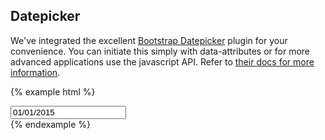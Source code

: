 ## Datepicker

We've integrated the excellent [Bootstrap Datepicker](https://bootstrap-datepicker.readthedocs.org/en/latest/) plugin for your convenience. You can initiate this simply with data-attributes or for more advanced applications use the javascript API. Refer to [their docs for more information](https://bootstrap-datepicker.readthedocs.org/en/latest/).

{% example html %}
<div class="input-with-icon">
  <input type="text" value="01/01/2015" class="form-control" data-provide="datepicker">
  <span class="icon icon-calendar"></span>
</div>
{% endexample %}
